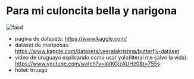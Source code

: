 # Para mi culoncita bella y narigona

![fasd](https://media.tenor.com/TVUDS_QOjVYAAAAC/happy-puppy.gif)
- pagina de datasets: https://www.kaggle.com/
- dataset de mariposas: https://www.kaggle.com/datasets/veeralakrishna/butterfly-dataset
- video de uruguayo explicando como usar yolo(literal me salvo la vida): https://www.youtube.com/watch?v=aVKGjzAUHz0&t=755s
- hotel: trivago
